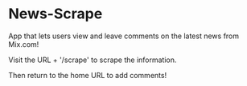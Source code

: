 # News-Scrape
App that lets users view and leave comments on the latest news from Mix.com!

Visit the URL + '/scrape' to scrape the information.

Then return to the home URL to add comments!